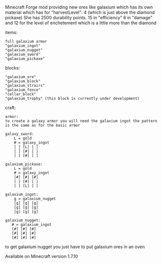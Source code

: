 Minecraft Forge mod providing new ores like galaxium which has its own material which has for "harvestLevel": 4 (which is just above the diamond pickaxe)
She has 2500 durability points.
15 in "efficiency" 
6 in "damage" and 12 for the level of enchetement which is a little more than the diamond


items:

    full galaxium armor
    "galaxium_ingot"
    "galaxium_nugget"
    "galaxium_sword"
    "galaxium_pickaxe"

blocks:

    "galaxium_ore"
    "galaxium_block"
    "galaxium_strairs"
    "galaxium_fence"
    "cellar_block"
    "galaxium_trophy" (this block is currently under development)


craft:

    armor:
    to create a galaxy armor you will need the galaxium ingot the pattern is the same as for the basic armor
    
    galaxy_sword:
        L = gold
        # = galaxy_ingot
        [ ] [L] [ ]
        [ ] [#] [ ]
        [ ] [#] [ ]
        
    galaxium_pickaxe:
        L = gold
        # = galaxy_ingot
        [#] [#] [#]
        [ ] [#] [ ]
        [ ] [L] [ ]

    galaxium_ingot:
        g = galaxium_nugget
        [g] [g] [g]
        [g] [g] [g]
        [g] [g] [g]

    galaxium_nugget:
       # = galaxium_ingot
       [#] [#] [#]
       [#] [#] [#]
       [#] [#] [#]



to get galaxium nugget you just have to put galaxium ores in an oven



Available on Minecraft version 1.7.10